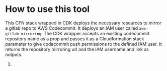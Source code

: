 # How to use this tool

This CFN stack wrapped in CDK deploys the necessary resources to mirror a gitlab repo to AWS Codecommit. It deploys an IAM user called `aws-gitlab-mirroring`. The CDK wrapper accepts an existing codecommit repository name as a prop and passes it as a Cloudformation stack parameter to give codecommit push permissions to the defined IAM user. It returns the repository mirroring url and the IAM username and link as outputs.

1. 